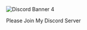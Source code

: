 <img src="https://discordapp.com/api/guilds/[SERVER ID]/widget.png?style=banner4" alt="Discord Banner 4"/>

Please Join My Discord Server
